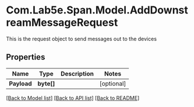 # Com.Lab5e.Span.Model.AddDownstreamMessageRequest
This is the request object to send messages out to the devices

## Properties

Name | Type | Description | Notes
------------ | ------------- | ------------- | -------------
**Payload** | **byte[]** |  | [optional] 

[[Back to Model list]](../README.md#documentation-for-models) [[Back to API list]](../README.md#documentation-for-api-endpoints) [[Back to README]](../README.md)

